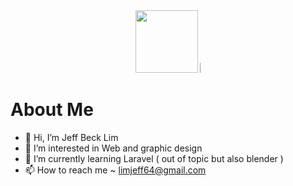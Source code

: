 <div id="header" align="center">
  <img src="https://bestanimations.com/media/knights-rpg/1157056055knight-pixel-art.gif" width="100"/>
  <img src="https://i.giphy.com/media/1wmdI5Nk5MjD0XIwdy/giphy.webp" style="max-width: 1;"/>
</div>
 
 # About Me
 
- 👋 Hi, I’m Jeff Beck Lim
- 👀 I’m interested in Web and graphic design
- 🌱 I’m currently learning Laravel ( out of topic but also blender ) 
- 📫 How to reach me ~ limjeff64@gmail.com

<!---
JeffBeckLim/JeffBeckLim is a ✨ special ✨ repository because its `README.md` (this file) appears on your GitHub profile.
You can click the Preview link to take a look at your changes.
--->
